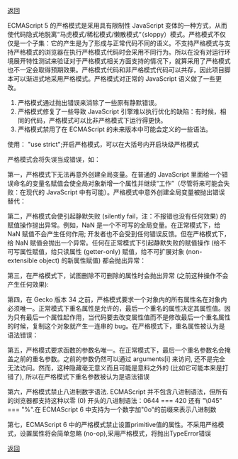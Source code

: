 [返回](./js.md)

ECMAScript 5 的严格模式是采用具有限制性 JavaScript 变体的一种方式，从而使代码隐式地脱离“马虎模式/稀松模式/懒散模式“（sloppy）模式。严格模式不仅仅是一个子集：它的产生是为了形成与正常代码不同的语义。不支持严格模式与支持严格模式的浏览器在执行严格模式代码时会采用不同行为。所以在没有对运行环境展开特性测试来验证对于严格模式相关方面支持的情况下，就算采用了严格模式也不一定会取得预期效果。严格模式代码和非严格模式代码可以共存，因此项目脚本可以渐进式地采用严格模式。严格模式对正常的 JavaScript 语义做了一些更改。

1. 严格模式通过抛出错误来消除了一些原有静默错误。
2. 严格模式修复了一些导致 JavaScript 引擎难以执行优化的缺陷：有时候，相同的代码，严格模式可以比非严格模式下运行得更快。
3. 严格模式禁用了在 ECMAScript 的未来版本中可能会定义的一些语法。

使用： "use strict";开启严格模式，可以在大括号内开启块级严格模式

严格模式会将失误当成错误，如：

第一，严格模式下无法再意外创建全局变量。在普通的 JavaScript 里面给一个错误命名的变量名赋值会使全局对象新增一个属性并继续“工作”（尽管将来可能会失败：在现代的 JavaScript 中有可能）。严格模式中意外创建全局变量被抛出错误替代：

第二，严格模式会使引起静默失败 (silently fail，注：不报错也没有任何效果) 的赋值操作抛出异常。例如，NaN 是一个不可写的全局变量。在正常模式下，给 NaN 赋值不会产生任何作用; 开发者也不会受到任何错误反馈。但在严格模式下，给 NaN 赋值会抛出一个异常。任何在正常模式下引起静默失败的赋值操作 (给不可写属性赋值，给只读属性 (getter-only) 赋值，给不可扩展对象 (non-extensible object) 的新属性赋值) 都会抛出异常：

第三，在严格模式下，试图删除不可删除的属性时会抛出异常 (之前这种操作不会产生任何效果):

第四，在 Gecko 版本 34 之前，严格模式要求一个对象内的所有属性名在对象内必须唯一。正常模式下重名属性是允许的，最后一个重名的属性决定其属性值。因为只有最后一个属性起作用，当代码要去改变属性值而不是修改最后一个重名属性的时候，复制这个对象就产生一连串的 bug。在严格模式下，重名属性被认为是语法错误：

第五，严格模式要求函数的参数名唯一。在正常模式下，最后一个重名参数名会掩盖之前的重名参数。之前的参数仍然可以通过 arguments[i] 来访问, 还不是完全无法访问。然而，这种隐藏毫无意义而且可能是意料之外的 (比如它可能本来是打错了), 所以在严格模式下重名参数被认为是语法错误

第六，严格模式禁止八进制数字语法. ECMAScript 并不包含八进制语法，但所有的浏览器都支持这种以零 (0) 开头的八进制语法：0644 === 420 还有 "\045" === "%".在 ECMAScript 6 中支持为一个数字加"0o"的前缀来表示八进制数

第七，ECMAScript 6 中的严格模式禁止设置primitive值的属性。不采用严格模式，设置属性将会简单忽略 (no-op),采用严格模式，将抛出TypeError错误


[返回](./js.md)
